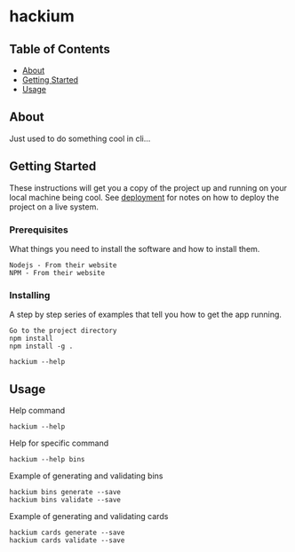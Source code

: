 # hackium

## Table of Contents

- [About](#about)
- [Getting Started](#getting_started)
- [Usage](#usage)

## About <a name = "about"></a>

Just used to do something cool in cli...

## Getting Started <a name = "getting_started"></a>

These instructions will get you a copy of the project up and running on your local machine being cool. See [deployment](#deployment) for notes on how to deploy the project on a live system.

### Prerequisites

What things you need to install the software and how to install them.

```
Nodejs - From their website
NPM - From their website
```

### Installing <a name = "deployment"></a>

A step by step series of examples that tell you how to get the app running.

```
Go to the project directory
npm install
npm install -g .
```

```
hackium --help
```


## Usage <a name = "usage"></a>

Help command
```
hackium --help
```

Help for specific command
```
hackium --help bins
```

Example of generating and validating bins
```
hackium bins generate --save
hackium bins validate --save
```

Example of generating and validating cards
```
hackium cards generate --save
hackium cards validate --save
```



